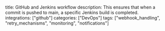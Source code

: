 title: GitHub and Jenkins workflow
description: This ensures that when a commit is pushed to main, a specific Jenkins build is completed.
integrations: ["github"]
categories: ["DevOps"]
tags: ["webhook_handling", "retry_mechanisms", "monitoring", "notifications"]
